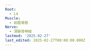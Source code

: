 ```yaml
---
Root:
  - L4
Muscle:
  - 前脛骨筋
Nerve:
  - 深腓骨神経
lastmod: '2025-02-27'
last_edited: 2025-02-27T00:00:00.000Z
---
```



